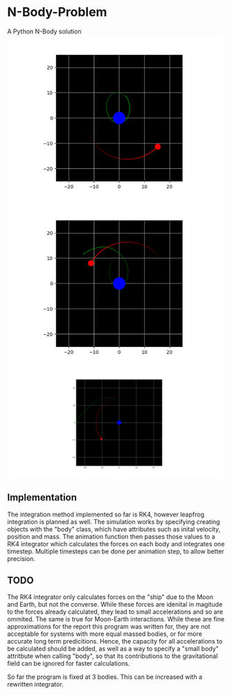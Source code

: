 # N-Body-Problem
A Python N-Body solution
![OrbitInital](https://github.com/Robin-Simmons/N-Body-Problem/blob/master/Orbit.png)
![OrbitDragged](https://github.com/Robin-Simmons/N-Body-Problem/blob/master/Dragged.png)
![OrbitGone](https://github.com/Robin-Simmons/N-Body-Problem/blob/master/Gravitational%20Boost.png)

## Implementation
The integration method implemented so far is RK4, however leapfrog integration is planned as well. The simulation works by specifying creating objects with the "body" class, which have attributes such as inital velocity, position and mass. The animation function then passes those values to a RK4 integrator which calculates the forces on each body and integrates one timestep. Multiple timesteps can be done per animation step, to allow better precision.

## TODO
The RK4 integrator only calculates forces on the "ship" due to the Moon and Earth, but not the converse. While these forces are idenital in magitude to the forces already calculated, they lead to small accelerations and so are ommited. The same is true for Moon-Earth interactions. While these are fine approximations for the report this program was written for, they are not acceptable for systems with more equal massed bodies, or for more accurate long term predicitions. Hence, the capacity for all accelerations to be calculated should be added, as well as a way to specify a "small body" attritbute when calling "body", so that its contributions to the gravitational field can be ignored for faster calculations. 


So far the program is fixed at 3 bodies. This can be increased with a rewritten integrator.
